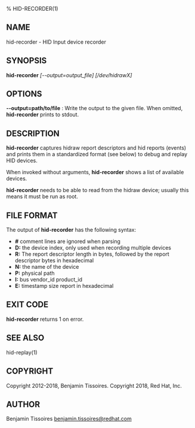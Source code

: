 % HID-RECORDER(1)

NAME
----

hid-recorder - HID Input device recorder

SYNOPSIS
--------
**hid-recorder** *\[\-\-output=output_file\]* *[/dev/hidrawX]*

OPTIONS
-------

**\-\-output=path/to/file**
:    Write the output to the given file. When omitted, **hid-recorder** prints to stdout.

DESCRIPTION
-----------
**hid-recorder** captures hidraw report descriptors and hid reports (events)
and prints them in a standardized format (see below) to debug and replay HID
devices.

When invoked without arguments, **hid-recorder** shows a list of available
devices.

**hid-recorder** needs to be able to read from the hidraw device; usually
this means it must be run as root.

FILE FORMAT
-----------

The output of **hid-recorder** has the following syntax:

- **#** comment lines are ignored when parsing
- **D:** the device index, only used when recording multiple devices
- **R:** The report descriptor length in bytes, followed by the report
  descriptor bytes in hexadecimal
- **N:** the name of the device
- **P:** physical path
- **I:** bus vendor\_id product\_id
- **E:** timestamp size report in hexadecimal


EXIT CODE
---------
**hid-recorder** returns 1 on error.

SEE ALSO
--------
hid-replay(1)

COPYRIGHT
---------
 Copyright 2012-2018, Benjamin Tissoires.
 Copyright 2018, Red Hat, Inc.

AUTHOR
------
 Benjamin Tissoires <benjamin.tissoires@redhat.com>
